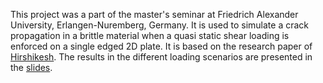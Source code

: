 This project was a part of the master's seminar at Friedrich Alexander University, Erlangen-Nuremberg, Germany. It is used to simulate a crack propagation in a brittle material when a quasi static shear loading is enforced on a single edged 2D plate. It is based on the research paper of [Hirshikesh](/docs/Hirshikesh.pdf). The results in the different loading scenarios are presented in the [slides](/docs/FM_Seminar.pdf).